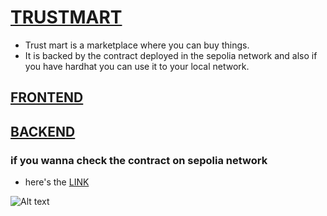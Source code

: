# [TRUSTMART](https://trust-mart-frontend.vercel.app/) 
- Trust mart is a marketplace where you can buy things.
- It is backed by the contract deployed in the sepolia network and also if you have hardhat you can use it to your local network.
## [FRONTEND](https://github.com/yoharsh14/TrustMart_Frontend)
## [BACKEND](https://github.com/yoharsh14/TrustMart_Backend)

### if you wanna check the contract on sepolia network
- here's the [LINK](https://sepolia.etherscan.io/address/0x554d8dd87dBfC5287303137d9236DFb06bb764D2)


![Alt text](./Screenshot2023-06-07225435.png)


